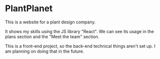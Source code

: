 # PlantPlanet
This is a website for a plant design company.

It shows my skills using the JS library "React".
We can see its usage in the plans section and the "Meet the team" section.

This is a front-end project, so the back-end technical things aren't set up. I am planning on doing that in the future.
